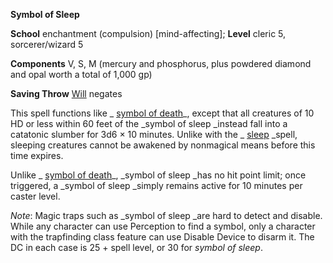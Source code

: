  **Symbol of Sleep**

**School** enchantment (compulsion) [mind-affecting]; **Level** cleric 5, sorcerer/wizard 5

**Components** V, S, M (mercury and phosphorus, plus powdered diamond and opal worth a total of 1,000 gp)

**Saving Throw** [Will](../combat.md#_will) negates

This spell functions like _ [symbol of death](symbolOfDeath.md#_symbol-of-death)_, except that all creatures of 10 HD or less within 60 feet of the _symbol of sleep _instead fall into a catatonic slumber for 3d6 × 10 minutes. Unlike with the _ [sleep](sleep.md#_sleep) _spell, sleeping creatures cannot be awakened by nonmagical means before this time expires.

Unlike _ [symbol of death](symbolOfDeath.md#_symbol-of-death)_, _symbol of sleep _has no hit point limit; once triggered, a _symbol of sleep _simply remains active for 10 minutes per caster level.

_Note_: Magic traps such as _symbol of sleep _are hard to detect and disable. While any character can use Perception to find a symbol, only a character with the trapfinding class feature can use Disable Device to disarm it. The DC in each case is 25 + spell level, or 30 for _symbol of sleep_.

